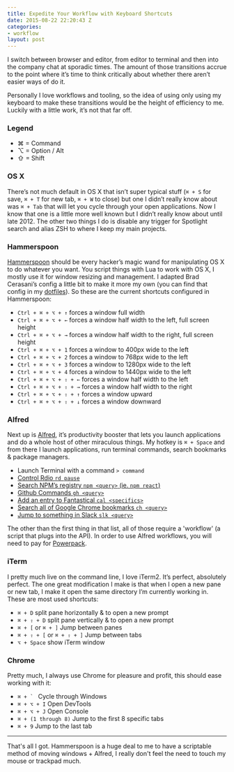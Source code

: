 ```yaml
---
title: Expedite Your Workflow with Keyboard Shortcuts
date: 2015-08-22 22:20:43 Z
categories:
- workflow
layout: post
---
```


I switch between browser and editor, from editor to terminal and then into the company chat at sporadic times. The amount of  those transitions accrue to the point where it’s time to think critically about whether there aren’t easier ways of do it.

Personally I love workflows and tooling, so the idea of using only using my keyboard to make these transitions would be the height of efficiency to me. Luckily with a little work, it’s not that far off.

### Legend

- ⌘ = Command
- ⌥ = Option / Alt
- ⇧ = Shift

### OS X
There’s not much default in OS X that isn’t super typical stuff (`⌘ + S` for save, `⌘ + T` for new tab, `⌘ + W` to close) but one I didn’t really know about was `⌘ + Tab` that will let you cycle through your open applications. Now I know that one is a little more well known but I didn’t really know about until late 2012. The other two things I do is disable any trigger for Spotlight search and alias ZSH to where I keep my main projects.

### Hammerspoon
[Hammerspoon](http://www.hammerspoon.org/) should be every hacker’s magic wand for manipulating OS X to do whatever you want. You script things with Lua to work with OS X, I mostly use it for window resizing and management. I adapted Brad Cerasani’s config a little bit to make it more my own (you can find that config in my [dotfiles](https://github.com/charlespeters/dotfiles)). So these are the current shortcuts configured in Hammerspoon:

- `Ctrl + ⌘ + ⌥ + ↑` forces a window full width
- `Ctrl + ⌘ + ⌥ + ←` forces a window half width to the left, full screen height
- `Ctrl + ⌘ + ⌥ + →` forces a window half width to the right, full screen height
- `Ctrl + ⌘ + ⌥ + 1` forces a window to 400px wide to the left
- `Ctrl + ⌘ + ⌥ + 2` forces a window to 768px wide to the left
- `Ctrl + ⌘ + ⌥ + 3` forces a window to 1280px wide to the left
- `Ctrl + ⌘ + ⌥ + 4` forces a window to 1440px wide to the left
- `Ctrl + ⌘ + ⌥ + ⇧ + ←` forces a window half width to the left
- `Ctrl + ⌘ + ⌥ + ⇧ + →` forces a window half width to the right
- `Ctrl + ⌘ + ⌥ + ⇧ + ↑` forces a window upward
- `Ctrl + ⌘ + ⌥ + ⇧ + ↓` forces a window downward


### Alfred
Next up is [Alfred](https://www.alfredapp.com/), it’s productivity booster that lets you launch applications and do a whole host of other miraculous things. My hotkey is `⌘ + Space` and from there I launch applications, run terminal commands, search bookmarks & package managers.

- Launch Terminal with a command `> command`
- [Control Rdio `rd pause`](https://github.com/leejones/alfred-rdio-workflow)
- [Search NPM’s registry `npm <query>` (ie. `npm react`)](https://github.com/willfarrell/alfred-pkgman-workflow)
- [Github Commands  `gh <query>`](https://github.com/gharlan/alfred-github-workflow)
- [Add an entry to Fantastical `cal <specifics>`](https://github.com/robb/Fantastical-Alfred-Workflow)
- [Search all of Google Chrome bookmarks `ch <query>`](http://d.pr/f/gkwy)
- [Jump to something in Slack `slk <query>`](https://github.com/fspinillo/slackfred)

The other than the first thing in that list, all of those require a 'workflow' (a script that plugs into the API). In order to use Alfred workflows, you will need to pay for [Powerpack](https://www.alfredapp.com/powerpack/).

### iTerm
I pretty much live on the command line, I love iTerm2. It’s perfect, absolutely perfect. The one great modification I make is that when I open a new pane or new tab, I make it open the same directory I’m currently working in. These are most used shortcuts:

- `⌘ + D` split pane horizontally & to open a new prompt
- `⌘ + ⇧ + D` split pane vertically & to open a new prompt
- `⌘ + [`  or `⌘ + ]` Jump between panes
- `⌘ + ⇧ + [`  or `⌘ + ⇧ + ]` Jump between tabs
- `⌥ + Space` show iTerm window

### Chrome
Pretty much, I always use Chrome for pleasure and profit, this should ease working with it:

- ``⌘ + ` `` Cycle through Windows
- `⌘ + ⌥ + I` Open DevTools
- `⌘ + ⌥ + J` Open Console
- `⌘ + (1 through 8)` Jump to the first 8 specific tabs
- `⌘ + 9` Jump to the last tab

---

That's all I got. Hammerspoon is a huge deal to me to have a scriptable method of moving windows + Alfred, I really don't feel the need to touch my mouse or trackpad much.
